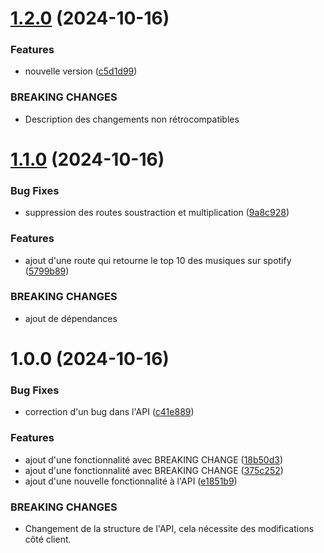 # [1.2.0](https://github.com/Milan144/OpenDay/compare/v1.1.0...v1.2.0) (2024-10-16)


### Features

* nouvelle version ([c5d1d99](https://github.com/Milan144/OpenDay/commit/c5d1d995f5c5fb22c9f0426897a9cb500bde1b04))


### BREAKING CHANGES

* Description des changements non rétrocompatibles

# [1.1.0](https://github.com/Milan144/OpenDay/compare/v1.0.0...v1.1.0) (2024-10-16)


### Bug Fixes

* suppression des routes soustraction et multiplication ([9a8c928](https://github.com/Milan144/OpenDay/commit/9a8c928b3ad1dc20773f5430e319df2445ef8947))


### Features

* ajout d'une route qui retourne le top 10 des musiques sur spotify ([5799b89](https://github.com/Milan144/OpenDay/commit/5799b8946ae2f73fe0eb615cc524a6ca3b75ca88))


### BREAKING CHANGES

* ajout de dépendances

# 1.0.0 (2024-10-16)


### Bug Fixes

* correction d'un bug dans l'API ([c41e889](https://github.com/Milan144/OpenDay/commit/c41e88909c658c1c3b4310d046edcb6a3b2a6fae))


### Features

* ajout d'une fonctionnalité avec BREAKING CHANGE ([18b50d3](https://github.com/Milan144/OpenDay/commit/18b50d35303b8392b8662c55cf44acc10edf96b2))
* ajout d'une fonctionnalité avec BREAKING CHANGE ([375c252](https://github.com/Milan144/OpenDay/commit/375c252119a974d6ec49101147ac7dfbb545ce0f))
* ajout d'une nouvelle fonctionnalité à l'API ([e1851b9](https://github.com/Milan144/OpenDay/commit/e1851b948211677307609c096b218ae765b80e22))


### BREAKING CHANGES

* Changement de la structure de l'API, cela nécessite des modifications côté client.
